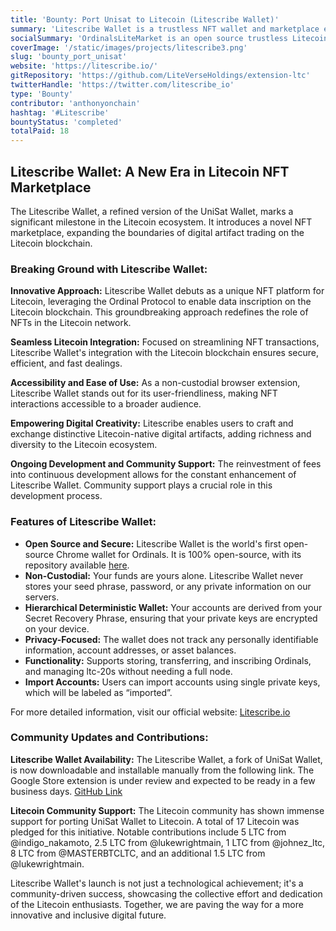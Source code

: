 ```yaml
---
title: 'Bounty: Port Unisat to Litecoin (Litescribe Wallet)'
summary: 'Litescribe Wallet is a trustless NFT wallet and marketplace extension for the Litecoin blockchain, enabling easy creation and trade of Litecoin-native digital artifacts without requiring a full node. It is user-friendly and continuously developed through reinvested fees, promoting the growth of Litecoin NFTs.'
socialSummary: 'OrdinalsLiteMarket is an open source trustless Litecoin NFT marketplace based on partially signed litecoin transactions'
coverImage: '/static/images/projects/litescribe3.png'
slug: 'bounty_port_unisat'
website: 'https://litescribe.io/'
gitRepository: 'https://github.com/LiteVerseHoldings/extension-ltc'
twitterHandle: 'https://twitter.com/litescribe_io'
type: 'Bounty'
contributor: 'anthonyonchain'
hashtag: '#Litescribe'
bountyStatus: 'completed'
totalPaid: 18
---
```


## Litescribe Wallet: A New Era in Litecoin NFT Marketplace

The Litescribe Wallet, a refined version of the UniSat Wallet, marks a significant milestone in the Litecoin ecosystem. It introduces a novel NFT marketplace, expanding the boundaries of digital artifact trading on the Litecoin blockchain.

### Breaking Ground with Litescribe Wallet:

**Innovative Approach:** Litescribe Wallet debuts as a unique NFT platform for Litecoin, leveraging the Ordinal Protocol to enable data inscription on the Litecoin blockchain. This groundbreaking approach redefines the role of NFTs in the Litecoin network.

**Seamless Litecoin Integration:** Focused on streamlining NFT transactions, Litescribe Wallet's integration with the Litecoin blockchain ensures secure, efficient, and fast dealings.

**Accessibility and Ease of Use:** As a non-custodial browser extension, Litescribe Wallet stands out for its user-friendliness, making NFT interactions accessible to a broader audience.

**Empowering Digital Creativity:** Litescribe enables users to craft and exchange distinctive Litecoin-native digital artifacts, adding richness and diversity to the Litecoin ecosystem.

**Ongoing Development and Community Support:** The reinvestment of fees into continuous development allows for the constant enhancement of Litescribe Wallet. Community support plays a crucial role in this development process.

### Features of Litescribe Wallet:

- **Open Source and Secure:** Litescribe Wallet is the world's first open-source Chrome wallet for Ordinals. It is 100% open-source, with its repository available [here](https://github.com/LiteVerseHoldings/extension-ltc).
- **Non-Custodial:** Your funds are yours alone. Litescribe Wallet never stores your seed phrase, password, or any private information on our servers.
- **Hierarchical Deterministic Wallet:** Your accounts are derived from your Secret Recovery Phrase, ensuring that your private keys are encrypted on your device.
- **Privacy-Focused:** The wallet does not track any personally identifiable information, account addresses, or asset balances.
- **Functionality:** Supports storing, transferring, and inscribing Ordinals, and managing ltc-20s without needing a full node.
- **Import Accounts:** Users can import accounts using single private keys, which will be labeled as “imported”.

For more detailed information, visit our official website: [Litescribe.io](https://litescribe.io/)

### Community Updates and Contributions:

**Litescribe Wallet Availability:** The Litescribe Wallet, a fork of UniSat Wallet, is now downloadable and installable manually from the following link. The Google Store extension is under review and expected to be ready in a few business days. [GitHub Link](github.com/ynohtna92/exte…)

**Litecoin Community Support:** The Litecoin community has shown immense support for porting UniSat Wallet to Litecoin. A total of 17 Litecoin was pledged for this initiative. Notable contributions include 5 LTC from @indigo_nakamoto, 2.5 LTC from @lukewrightmain, 1 LTC from @johnez_ltc, 8 LTC from @MASTERBTCLTC, and an additional 1.5 LTC from @lukewrightmain.

Litescribe Wallet's launch is not just a technological achievement; it's a community-driven success, showcasing the collective effort and dedication of the Litecoin enthusiasts. Together, we are paving the way for a more innovative and inclusive digital future.
